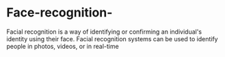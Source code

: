 # Face-recognition-
Facial recognition is a way of identifying or confirming an individual's identity using their face. Facial recognition systems can be used to identify people in photos, videos, or in real-time
